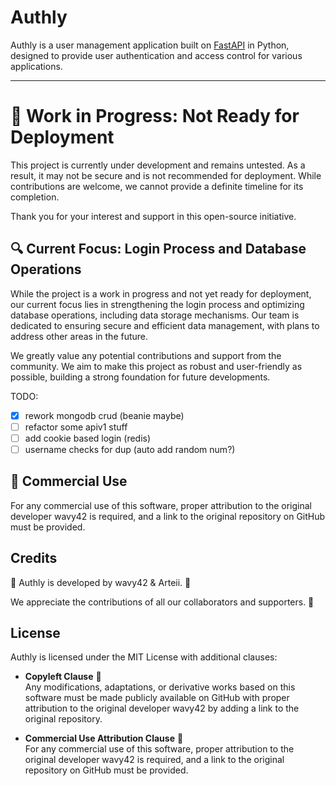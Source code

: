 # Authly

Authly is a user management application built on [FastAPI](https://fastapi.tiangolo.com/) in Python, designed to provide user authentication and access control for various applications.

---

# 🚧 Work in Progress: Not Ready for Deployment

This project is currently under development and remains untested. As a result, it may not be secure and is not recommended for deployment. While contributions are welcome, we cannot provide a definite timeline for its completion.

Thank you for your interest and support in this open-source initiative.

## 🔍 Current Focus: Login Process and Database Operations

While the project is a work in progress and not yet ready for deployment, our current focus lies in strengthening the login process and optimizing database operations, including data storage mechanisms. Our team is dedicated to ensuring secure and efficient data management, with plans to address other areas in the future.

We greatly value any potential contributions and support from the community. We aim to make this project as robust and user-friendly as possible, building a strong foundation for future developments.

TODO:

- [x] rework mongodb crud (beanie maybe)
- [ ] refactor some apiv1 stuff
- [ ] add cookie based login (redis)
- [ ] username checks for dup (auto add random num?)

## 💼 Commercial Use

For any commercial use of this software, proper attribution to the original developer wavy42 is required, and a link to the original repository on GitHub must be provided.

<!-- ## Table of Contents

- [Installation](#installation)
- [Usage](#usage)
- [Features](#features)
- [Contributing](#contributing)
- [Testing](#testing)
- [Credits](#credits)
- [License](#license)

## Installation

To set up Authly, please follow the instructions in the [Installation Guide](https://github.com/wavy42/authly/wiki/Installation-Guide) in our GitHub wiki.

For more detailed instructions and options, please refer to the same guide.

## Usage

Get started with Authly by following our setup guide, which can be found in the [Usage section of our GitHub wiki](https://github.com/wavy42/authly/wiki/Usage-Guide).
The wiki provides comprehensive information on all available options and configurations.

## Features

Authly offers a range of features, including but not limited to:

- User authentication and authorization
- Access control for different applications
- User subscription management

We are continuously developing and adding new features to enhance your user management experience. Stay tuned for more updates! -->

<!-- ## Contributing

We welcome contributions from the open-source community to make Authly even better. If you'd like to contribute, please check the [Contribution Guidelines](https://github.com/wavy42/authly/wiki/Contribution-Guidelines) in our GitHub wiki for details on how to get started. -->

<!-- ## Testing

We highly recommend writing tests for your application to ensure its reliability and functionality. You can find examples and instructions on how to run tests in the [Testing section of our GitHub wiki](https://github.com/wavy42/authly/wiki/Testing-Guide). -->

## Credits

🌟 Authly is developed by wavy42 & Arteii. 🚀

We appreciate the contributions of all our collaborators and supporters. 🙏

## License

Authly is licensed under the MIT License with additional clauses:

- **Copyleft Clause** 🔄 </br>
  Any modifications, adaptations, or derivative works based on this software must be made publicly available on GitHub with proper attribution to the original developer wavy42 by adding a link to the original repository.

- **Commercial Use Attribution Clause** 💼 </br>
  For any commercial use of this software, proper attribution to the original developer wavy42 is required, and a link to the original repository on GitHub must be provided.

